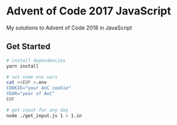 # Advent of Code 2017 JavaScript

My solutions to Advent of Code 2018 in JavaScript

## Get Started

```bash
# install dependencies
yarn install

# set some env vars
cat <<EOF >.env
COOKIE="your AoC cookie"
YEAR="year of AoC"
EOF

# get input for any day
node ./get_input.js 1 > 1.in
```
